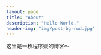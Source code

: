 ```yaml
---
layout: page
title: "About"
description: "Hello World."
header-img: "img/post-bg-rwd.jpg"
---
```

这里是一枚程序媛的博客～
